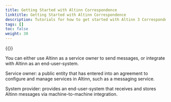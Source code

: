```yaml
---
title: Getting Started with Altinn Correspondence
linktitle: Getting Started with Altinn Correspondence
description: Tutorials for how to get started with Altinn 3 Correspondence, for service owners, senders and recipients.
tags: []
toc: false
weight: 30
---
```


{{<children />}}

You can either use Altinn as a service owner to send messages, or integrate with Altinn as an end-user-system.

Service owner: a public entity that has entered into an agreement to configure and manage services in Altinn, such as a messaging service.

System provider: provides an end-user-system that receives and stores Altinn messages via machine-to-machine integration.